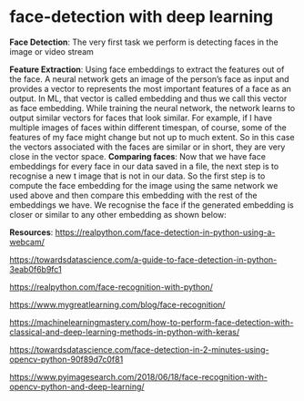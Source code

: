 # face-detection with deep learning
**Face Detection**: The very first task we perform is detecting faces in the image or video stream

**Feature Extraction**: Using face embeddings to extract the features out of the face. A neural network gets an image of the person’s face as input and provides a vector to represents the most important features of a face as an output. In ML, that vector is called embedding and thus we call this vector as face embedding. 
While training the neural network, the network learns to output similar vectors for faces that look similar. For example, if I have multiple images of faces within different timespan, of course, some of the features of my face might change but not up to much extent. So in this case the vectors associated with the faces are similar or in short, they are very close in the vector space. 
**Comparing faces**: Now that we have face embeddings for every face in our data saved in a file, the next step is to recognise a new t image that is not in our data. So the first step is to compute the face embedding for the image using the same network we used above and then compare this embedding with the rest of the embeddings we have. We recognise the face if the generated embedding is closer or similar to any other embedding as shown below:



**Resources**:
https://realpython.com/face-detection-in-python-using-a-webcam/

https://towardsdatascience.com/a-guide-to-face-detection-in-python-3eab0f6b9fc1

https://realpython.com/face-recognition-with-python/

https://www.mygreatlearning.com/blog/face-recognition/

https://machinelearningmastery.com/how-to-perform-face-detection-with-classical-and-deep-learning-methods-in-python-with-keras/

https://towardsdatascience.com/face-detection-in-2-minutes-using-opencv-python-90f89d7c0f81

https://www.pyimagesearch.com/2018/06/18/face-recognition-with-opencv-python-and-deep-learning/

